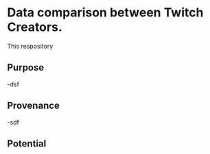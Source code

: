 # Data comparison between Twitch Creators.

This respository

## Purpose

-dsf

## Provenance

-sdf

## Potential


